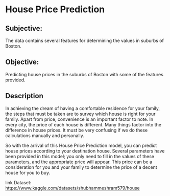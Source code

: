 # **House Price Prediction**

## Subjective:

The data contains several features for determining the values in suburbs of Boston.
    
## Objective:

Predicting house prices in the suburbs of Boston with some of the features provided.


## Description
In achieving the dream of having a comfortable residence for your family, the steps that must be taken are to survey which house is right for your family.
Apart from price, convenience is an important factor to note. In every city, the price of each house is different. Many things factor into the difference in house prices. It must be very confusing if we do these calculations manually and personally.

So with the arrival of this House Price Prediction model, you can predict house prices according to your destination house. Several parameters have been provided in this model; you only need to fill in the values of these parameters, and the appropriate price will appear.
This price can be a consideration for you and your family to determine the price of a decent house for you to buy.




link Dataset: https://www.kaggle.com/datasets/shubhammeshram579/house
 
